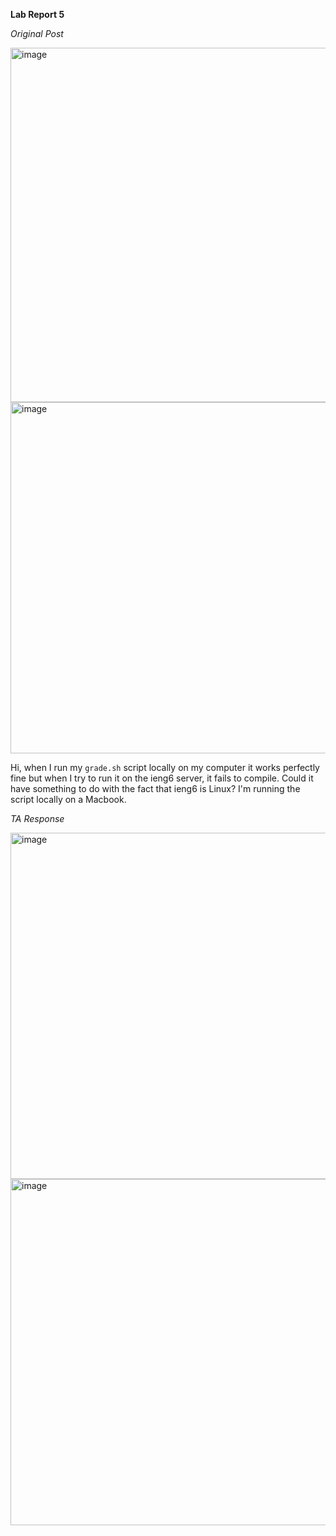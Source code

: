 **Lab Report 5**

*Original Post*

<img width="567" alt="image" src="https://github.com/gcardenasortiz/cse15l-lab-reports-WI24/assets/156359594/87c3a62a-e6d7-4533-a67c-6a6658e797c6">


<img width="562" alt="image" src="https://github.com/gcardenasortiz/cse15l-lab-reports-WI24/assets/156359594/350ebe52-a87e-4bf3-b9a6-8f87864bc884">

Hi, when I run my `grade.sh` script locally on my computer it works perfectly fine but when I try to run it on the ieng6 server, it fails to compile. Could it have something to do with the fact that ieng6 is Linux? I'm running the script locally on a Macbook. 

*TA Response*

<img width="554" alt="image" src="https://github.com/gcardenasortiz/cse15l-lab-reports-WI24/assets/156359594/e24af9b7-878c-429d-9a09-9e5971cf35ec">

<img width="554" alt="image" src="https://github.com/gcardenasortiz/cse15l-lab-reports-WI24/assets/156359594/f3ddda30-55ed-4862-aeb1-a9f70369a4f2">
